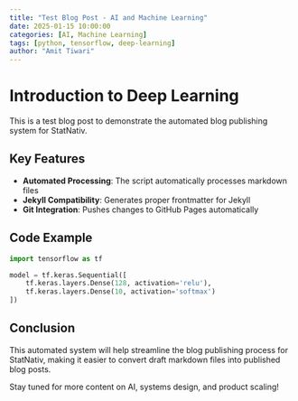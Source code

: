 ```yaml
---
title: "Test Blog Post - AI and Machine Learning"
date: 2025-01-15 10:00:00
categories: [AI, Machine Learning]
tags: [python, tensorflow, deep-learning]
author: "Amit Tiwari"
---
```


# Introduction to Deep Learning

This is a test blog post to demonstrate the automated blog publishing system for StatNativ.

## Key Features

- **Automated Processing**: The script automatically processes markdown files
- **Jekyll Compatibility**: Generates proper frontmatter for Jekyll
- **Git Integration**: Pushes changes to GitHub Pages automatically

## Code Example

```python
import tensorflow as tf

model = tf.keras.Sequential([
    tf.keras.layers.Dense(128, activation='relu'),
    tf.keras.layers.Dense(10, activation='softmax')
])
```

## Conclusion

This automated system will help streamline the blog publishing process for StatNativ, making it easier to convert draft markdown files into published blog posts.

Stay tuned for more content on AI, systems design, and product scaling!